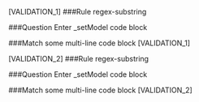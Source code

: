 [VALIDATION_1]
###Rule
regex-substring

###Question
Enter _setModel code block

###Match
some multi-line code block
[VALIDATION_1]

[VALIDATION_2]
###Rule
regex-substring

###Question
Enter _setModel code block

###Match
some multi-line code block
[VALIDATION_2]
